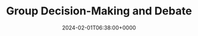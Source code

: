 ---
title: Group Decision-Making and Debate
slug: 20240201T063800
date: 2024-02-01T06:38:00+0000
params:
  url: https://two-wrongs.com/group-decisions-and-debate.html
tags:
- management
- to-read
---